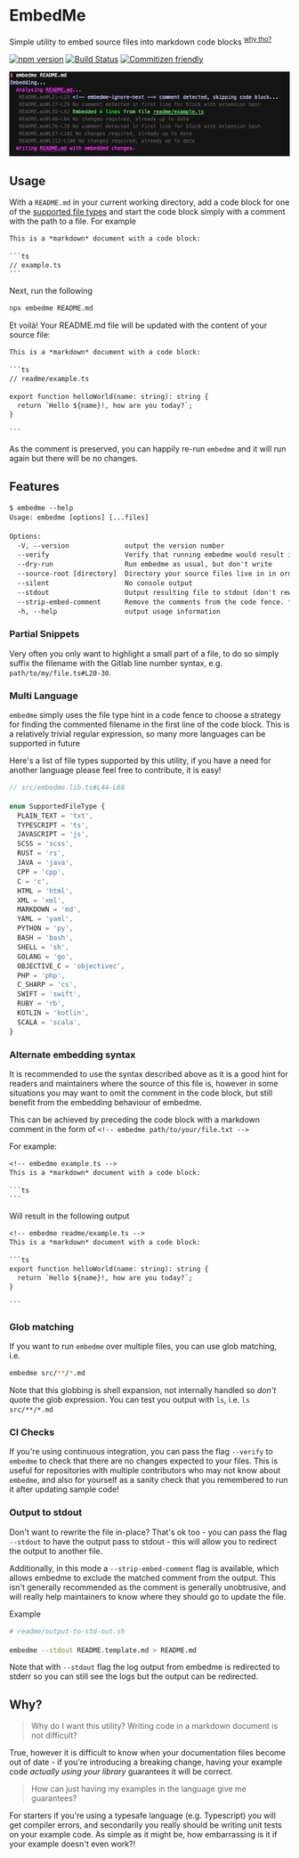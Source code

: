 # EmbedMe

Simple utility to embed source files into markdown code blocks <sup>[why tho?](#why)</sup>

[![npm version](https://badge.fury.io/js/embedme.svg)](https://www.npmjs.com/package/embedme)
[![Build Status](https://travis-ci.org/zakhenry/embedme.svg?branch=master)](https://travis-ci.org/zakhenry/embedme)
[![Commitizen friendly](https://img.shields.io/badge/commitizen-friendly-brightgreen.svg)](https://commitizen.github.io/cz-cli/)

![Console Output](readme/screenshot.png 'Console Output')

## Usage

With a `README.md` in your current working directory, add a code block for one of the
[supported file types](#supported-file-types-so-far) and start the code block simply with a comment with the path to a
file. For example

<!-- embedme-ignore-next -->

    This is a *markdown* document with a code block:

    ```ts
    // example.ts
    ```

Next, run the following

```bash
npx embedme README.md
```

Et voilà! Your README.md file will be updated with the content of your source file:

    This is a *markdown* document with a code block:

    ```ts
    // readme/example.ts

    export function helloWorld(name: string): string {
      return `Hello ${name}!, how are you today?`;
    }

    ```

As the comment is preserved, you can happily re-run `embedme` and it will run again but there will be no changes.

## Features

<!-- embedme readme/help-output.txt -->

```txt
$ embedme --help
Usage: embedme [options] [...files]

Options:
  -V, --version              output the version number
  --verify                   Verify that running embedme would result in no changes. Useful for CI
  --dry-run                  Run embedme as usual, but don't write
  --source-root [directory]  Directory your source files live in in order to shorten the comment line in code fence
  --silent                   No console output
  --stdout                   Output resulting file to stdout (don't rewrite original)
  --strip-embed-comment      Remove the comments from the code fence. *Must* be run with --stdout flag
  -h, --help                 output usage information

```

### Partial Snippets

Very often you only want to highlight a small part of a file, to do so simply suffix the filename with the Gitlab line
number syntax, e.g. `path/to/my/file.ts#L20-30`.

### Multi Language

`embedme` simply uses the file type hint in a code fence to choose a strategy for finding the commented filename in the
first line of the code block. This is a relatively trivial regular expression, so many more languages can be supported
in future

Here's a list of file types supported by this utility, if you have a need for another language please feel free to
contribute, it is easy!

```ts
// src/embedme.lib.ts#L44-L68

enum SupportedFileType {
  PLAIN_TEXT = 'txt',
  TYPESCRIPT = 'ts',
  JAVASCRIPT = 'js',
  SCSS = 'scss',
  RUST = 'rs',
  JAVA = 'java',
  CPP = 'cpp',
  C = 'c',
  HTML = 'html',
  XML = 'xml',
  MARKDOWN = 'md',
  YAML = 'yaml',
  PYTHON = 'py',
  BASH = 'bash',
  SHELL = 'sh',
  GOLANG = 'go',
  OBJECTIVE_C = 'objectivec',
  PHP = 'php',
  C_SHARP = 'cs',
  SWIFT = 'swift',
  RUBY = 'rb',
  KOTLIN = 'kotlin',
  SCALA = 'scala',
}
```

### Alternate embedding syntax

It is recommended to use the syntax described above as it is a good hint for readers and maintainers where the source of
this file is, however in some situations you may want to omit the comment in the code block, but still benefit from the
embedding behaviour of embedme.

This can be achieved by preceding the code block with a markdown comment in the form of `<!-- embedme path/to/your/file.txt -->`

For example:

<!-- embedme-ignore-next -->

    <!-- embedme example.ts -->
    This is a *markdown* document with a code block:

    ```ts
    ```

Will result in the following output

    <!-- embedme readme/example.ts -->
    This is a *markdown* document with a code block:

    ```ts
    export function helloWorld(name: string): string {
      return `Hello ${name}!, how are you today?`;
    }

    ```

### Glob matching

If you want to run `embedme` over multiple files, you can use glob matching, i.e.

```bash
embedme src/**/*.md
```

Note that this globbing is shell expansion, not internally handled so _don't_ quote the glob expression. You can test
you output with `ls`, i.e. `ls src/**/*.md`

### CI Checks

If you're using continuous integration, you can pass the flag `--verify` to `embedme` to check that there are no changes
expected to your files. This is useful for repositories with multiple contributors who may not know about `embedme`, and
also for yourself as a sanity check that you remembered to run it after updating sample code!

### Output to stdout

Don't want to rewrite the file in-place? That's ok too - you can pass the flag `--stdout` to have the output pass to
stdout - this will allow you to redirect the output to another file.

Additionally, in this mode a `--strip-embed-comment` flag is available, which allows embedme to exclude the matched
comment from the output. This isn't generally recommended as the comment is generally unobtrusive, and will really help
maintainers to know where they should go to update the file.

Example

```sh
# readme/output-to-std-out.sh

embedme --stdout README.template.md > README.md

```

Note that with `--stdout` flag the log output from embedme is redirected to stderr so you can still see the logs but the
output can be redirected.

## Why?

> Why do I want this utility? Writing code in a markdown document is not difficult?

True, however it is difficult to know when your documentation files become out of date - if you're introducing a
breaking change, having your example code _actually using your library_ guarantees it will be correct.

> How can just having my examples in the language give me guarantees?

For starters if you're using a typesafe language (e.g. Typescript) you will get compiler errors, and secondarily you
really should be writing unit tests on your example code. As simple as it might be, how embarrassing is it if your
example doesn't even work?!
